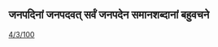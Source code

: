 ## जनपदिनां जनपदवत् सर्वं जनपदेन समानशब्दानां बहुवचने 
 [4/3/100](https://ashtadhyayi.com/sutraani/4/3/100)
